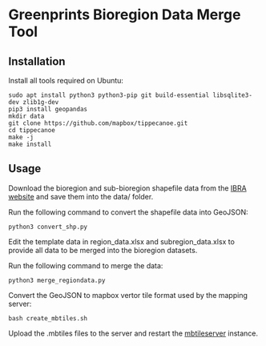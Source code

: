 Greenprints Bioregion Data Merge Tool
==========

## Installation

Install all tools required on Ubuntu:

    sudo apt install python3 python3-pip git build-essential libsqlite3-dev zlib1g-dev
    pip3 install geopandas
    mkdir data
    git clone https://github.com/mapbox/tippecanoe.git
    cd tippecanoe
    make -j
    make install

## Usage

Download the bioregion and sub-bioregion shapefile data from the [IBRA website](https://www.environment.gov.au/land/nrs/science/ibra) and save them into the data/ folder.

Run the following command to convert the shapefile data into GeoJSON:

    python3 convert_shp.py

Edit the template data in region_data.xlsx and subregion_data.xlsx to provide all data to be merged into the bioregion datasets.

Run the following command to merge the data:

    python3 merge_regiondata.py

Convert the GeoJSON to mapbox vertor tile format used by the mapping server:

    bash create_mbtiles.sh

Upload the .mbtiles files to the server and restart the [mbtileserver](https://github.com/consbio/mbtileserver) instance.

